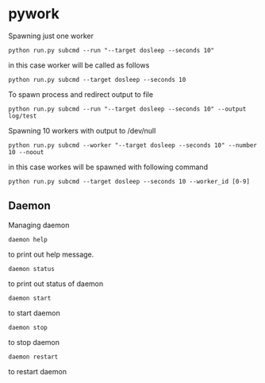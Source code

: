 # pywork

Spawning just one worker
```
python run.py subcmd --run "--target dosleep --seconds 10"
```

in this case worker will be called as follows
```
python run.py subcmd --target dosleep --seconds 10
```

To spawn process and redirect output to file
```
python run.py subcmd --run "--target dosleep --seconds 10" --output log/test
```

Spawning 10 workers with output to /dev/null
```
python run.py subcmd --worker "--target dosleep --seconds 10" --number 10 --noout
```

in this case workes will be spawned with following command
```
python run.py subcmd --target dosleep --seconds 10 --worker_id [0-9]
```


## Daemon

Managing daemon
```
daemon help 
```

to print out help message.

```
daemon status
```
to print out status of daemon 

```
daemon start 
```
to start daemon 

```
daemon stop 
```
to stop daemon 

```
daemon restart 
```
to restart daemon


